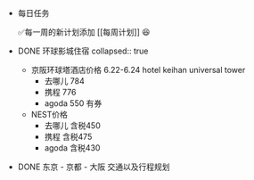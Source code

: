 - 每日任务
  
  ✅每一周的新计划添加 [[每周计划]] 😆
- DONE 环球影城住宿
  collapsed:: true
	- 京阪环球塔酒店价格 6.22-6.24 hotel keihan universal tower
		- 去哪儿 784
		- 携程 776
		- agoda 550 有券
	- NEST价格
		- 去哪儿 含税450
		- 携程 含税475
		- agoda 含税430
- DONE 东京 - 京都 - 大阪 交通以及行程规划